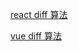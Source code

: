 <!--
 * @Author: 朽木白
 * @Date: 2022-08-02 23:16:36
 * @LastEditors: 1547702880@qq.com
 * @LastEditTime: 2022-08-02 23:17:30
 * @Description:
-->

[react diff 算法](https://www.processon.com/view/link/61b20cab1e08534ca6ddc6f8#map)

[vue diff 算法](https://www.processon.com/view/link/618b83c51efad41bf2be1f9b#map)
